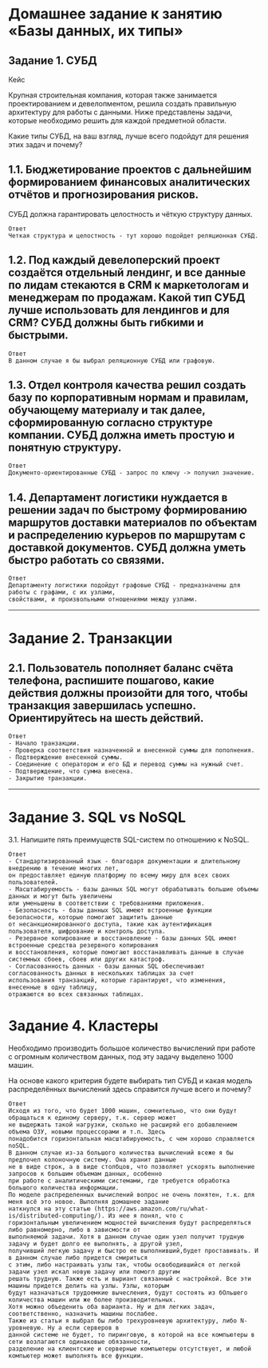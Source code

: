 # Домашнее задание к занятию «Базы данных, их типы»

## Задание 1. СУБД
Кейс

Крупная строительная компания, которая также занимается проектированием и девелопментом, решила создать правильную архитектуру для работы с данными. 
Ниже представлены задачи, которые необходимо решить для каждой предметной области.

Какие типы СУБД, на ваш взгляд, лучше всего подойдут для решения этих задач и почему?

## 1.1. Бюджетирование проектов с дальнейшим формированием финансовых аналитических отчётов и прогнозирования рисков. 
СУБД должна гарантировать целостность и чёткую структуру данных.
```
Ответ
Четкая структура и целостность - тут хорошо подойдет реляционная СУБД.
```

## 1.2. Под каждый девелоперский проект создаётся отдельный лендинг, и все данные по лидам стекаются в CRM к маркетологам и менеджерам по продажам. Какой тип СУБД лучше использовать для лендингов и для CRM? СУБД должны быть гибкими и быстрыми.
```
Ответ
В данном случае я бы выбрал реляционную СУБД или графовую.
```

## 1.3. Отдел контроля качества решил создать базу по корпоративным нормам и правилам, обучающему материалу и так далее, сформированную согласно структуре компании. СУБД должна иметь простую и понятную структуру.
```
Ответ
Документо-ориентированные СУБД - запрос по ключу -> получил значение.
```

## 1.4. Департамент логистики нуждается в решении задач по быстрому формированию маршрутов доставки материалов по объектам и распределению курьеров по маршрутам с доставкой документов. СУБД должна уметь быстро работать со связями.
```
Ответ
Департаменту логистики подойдут графовые СУБД - предназначены для работы с графами, с их узлами,
свойствами, и произвольными отношениями между узлами.
```

---

# Задание 2. Транзакции
## 2.1. Пользователь пополняет баланс счёта телефона, распишите пошагово, какие действия должны произойти для того, чтобы транзакция завершилась успешно. Ориентируйтесь на шесть действий.
```
Ответ
- Начало транзакции.
- Проверка соответствия назначенной и внесенной суммы для пополнения.
- Подтверждение внесенной суммы.
- Соединение с оператором и его БД и перевод суммы на нужный счет.
- Подтверждение, что сумма внесена.
- Закрытие транзакции.
```
---
# Задание 3. SQL vs NoSQL

3.1. Напишите пять преимуществ SQL-систем по отношению к NoSQL.
```
Ответ
- Стандартизированный язык - благодаря документации и длительному внедрению в течение многих лет,
он предоставляет единую платформу по всему миру для всех своих пользователей.
- Масштабируемость - базы данных SQL могут обрабатывать большие объемы данных и могут быть увеличены
или уменьшены в соответствии с требованиями приложения.
- Безопасность - базы данных SQL имеют встроенные функции безопасности, которые помогают защитить данные
от несанкционированного доступа, такие как аутентификация пользователя, шифрование и контроль доступа.
- Резервное копирование и восстановление - базы данных SQL имеют встроенные средства резервного копирования
и восстановления, которые помогают восстанавливать данные в случае системных сбоев, сбоев или других катастроф.
- Согласованность данных - базы данных SQL обеспечивают согласованность данных в нескольких таблицах за счет
использования транзакций, которые гарантируют, что изменения, внесенные в одну таблицу,
отражаются во всех связанных таблицах.
```
# Задание 4. Кластеры

Необходимо производить большое количество вычислений при работе с огромным количеством данных, под эту задачу выделено 1000 машин.

На основе какого критерия будете выбирать тип СУБД и какая модель распределённых вычислений здесь справится лучше всего и почему?
```
Ответ
Исходя из того, что будет 1000 машин, сомнительно, что они будут обращаться к единому серверу, т.к. сервер может
не выдержать такой нагрузки, сколько не расширяй его добавлением объема ОЗУ, новыми процессорами и т.п. Здесь
понадобится горизонтальная масштабируемость, с чем хорошо справляется noSQL.
В данном случае из-за большого количества вычислений всеже я бы предпочел колоночную систему. Она хранит данные
не в виде строк, а в виде столбцов, что позволяет ускорять выполнение запросов к большим объемам данных, особенно
при работе с аналитическими системами, где требуется обработка большого количества информации.
По моделе распределенных вычислений вопрос не очень понятен, т.к. для меня всё это новое. Выполняя домашнее задание
наткнулся на эту статью (https://aws.amazon.com/ru/what-is/distributed-computing/). Из нее я понял, что с
горизонтальным увеличением мощностей вычисления будут распределяться либо равномерно, либо в зависмости от
выполняемой задачи. Хотя в данном случае один узел получит трудную задачу и будет долго ее выполнять, а другой узел,
получивший легкую задачу и быстро ее выполнивший,будет проставивать. И в данном случае либо придется смириться
с этим, либо настраивать узлы так, чтобы освободившийся от легкой задачи узел искал новую задачу или помогл другим
решать трудную. Также есть и выриант связанный с настройкой. Все эти машины придется делить на узлы. Узлы, которым
будут назначаться трудоемкие вычесления, будут состоять из бОльшего количества машин или же более производительных.
Хотя можно объеденить оба варианта. Ну и для легких задач, соответственно, назначить машины послабее.
Также из статьи я выбрал бы либо трехуровневую архитектуру, либо N-уровневую. Ну а если серверов в
данной системе не будет, то пиринговую, в которой на все компьютеры в сети возлагаются одинаковые обязанности,
разделение на клиентские и серверные компьютеры отсутствует, и любой компьютер может выполнять все функции.
```
